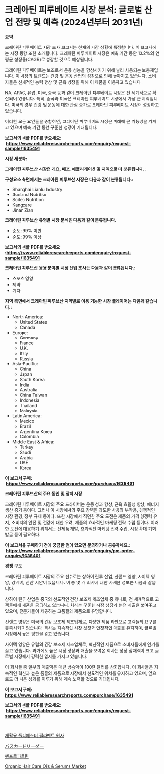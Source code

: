 <p><h1>크레아틴 피루베이트 시장 분석: 글로벌 산업 전망 및 예측 (2024년부터 2031년)</h1></p><p><strong>요약</strong></p>
<p><p>크레아틴 피루베이트 시장 조사 보고서는 현재의 시장 상황에 특정합니다. 이 보고서에는 시장 동향 또한 소개됩니다. 크레아틴 피루베이트 시장은 예측 기간 동안 13.2%의 연평균 성장률(CAGR)로 성장할 것으로 예상됩니다.</p><p>크레아틴 피루베이트는 보조로서 운동 성능을 향상시키기 위해 널리 사용되는 보충제입니다. 이 시장의 트렌드는 건강 및 운동 산업의 성장으로 인해 높아지고 있습니다. 소비자들은 신체적인 능력 향상 및 근육 성장을 위해 이 제품을 이용하고 있습니다.</p><p>NA, APAC, 유럽, 미국, 중국 등과 같이 크레아틴 피루베이트 시장은 전 세계적으로 확산되어 있습니다. 특히, 중국과 미국은 크레아틴 피루베이트 시장에서 가장 큰 지역입니다. 미국의 경우 건강 및 운동에 대한 관심 증가로 크레아틴 피루베이트 시장이 성장하고 있습니다. </p><p>이러한 모든 요인들을 종합하면, 크레아틴 피루베이트 시장은 미래에 큰 가능성을 가지고 있으며 예측 기간 동안 꾸준한 성장이 기대됩니다.</p></p>
<p><strong>보고서의 샘플 PDF를 받으세요: &nbsp;<a href="https://www.reliableresearchreports.com/enquiry/request-sample/1635491">https://www.reliableresearchreports.com/enquiry/request-sample/1635491</a></strong></p>
<p><strong>시장 세분화:</strong></p>
<p><strong> 크레아틴 피루브산 시장은 개요, 배포, 애플리케이션 및 지역으로 더 분류됩니다. :</strong></p>
<p><strong>구성요소 측면에서는 크레아틴 피루브산 시장은 다음과 같이 분류됩니다.:</strong></p>
<p><ul><li>Shanghai Lianlu Industry</li><li>Sunland Nutrition</li><li>Scitec Nutrition</li><li>Kangcare</li><li>Jinan Zian</li></ul></p>
<p><strong> 크레아틴 피루브산 유형별 시장 분석은 다음과 같이 분류됩니다.:</strong></p>
<p><ul><li>순도: 99% 미만</li><li>순도: 99% 이상</li></ul></p>
<p><strong>보고서의 샘플 PDF를 받으세요 :<a href="https://www.reliableresearchreports.com/enquiry/request-sample/1635491">https://www.reliableresearchreports.com/enquiry/request-sample/1635491</a></strong></p>
<p><strong> 크레아틴 피루브산 응용 분야별 시장 산업 조사는 다음과 같이 분류됩니다.:</strong></p>
<p><ul><li>스포츠 영양</li><li>제약</li><li>기타</li></ul></p>
<p><strong>지역 측면에서 크레아틴 피루브산 지역별로 이용 가능한 시장 플레이어는 다음과 같습니다.:</strong></p>
<p><ul>
    <li>
        North America:
        <ul>
            <li>United States</li>
            <li>Canada</li>
        </ul>
    </li>
    <li>
        Europe:
        <ul>
            <li>Germany</li>
            <li>France</li>
            <li>U.K.</li>
            <li>Italy</li>
            <li>Russia</li>
        </ul>
    </li>
    <li>
        Asia-Pacific:
        <ul>
            <li>China</li>
            <li>Japan</li>
            <li>South Korea</li>
            <li>India</li>
            <li>Australia</li>
            <li>China Taiwan</li>
            <li>Indonesia</li>
            <li>Thailand</li>
            <li>Malaysia</li>
        </ul>
    </li>
    <li>
        Latin America:
        <ul>
            <li>Mexico</li>
            <li>Brazil</li>
            <li>Argentina Korea</li>
            <li>Colombia</li>
        </ul>
    </li>
    <li>
        Middle East & Africa:
        <ul>
            <li>Turkey</li>
            <li>Saudi</li>
            <li>Arabia</li>
            <li>UAE</li>
            <li>Korea</li>
        </ul>
    </li>
    </ul></p>
<p><strong>이 보고서 구매: &nbsp;<a href="https://www.reliableresearchreports.com/purchase/1635491">https://www.reliableresearchreports.com/purchase/1635491</a></strong></p>
<p><strong>크레아틴 피루브산의 주요 동인 및 장벽 시장</strong></p>
<p><p>크레아틴 피루베이트 시장의 주요 드라이버는 운동 성과 향상, 근육 효율성 향상, 에너지 생산 증가 등이다. 그러나 이 시장에서의 주요 장벽은 과도한 사용의 부작용, 경쟁적인 시장 환경, 정부 규제 등이다. 또한 시장에서 직면한 주요 도전은 제품의 가격 경쟁력 유지, 소비자의 안전 및 건강에 대한 우려, 제품의 효과적인 마케팅 전략 수립 등이다. 이러한 도전에 대응하기 위해서는 신제품 개발, 효과적인 마케팅 전략 수립, 시장 확대 기회 발굴 등이 필요하다.</p></p>
<p><strong>이 보고서를 구매하기 전에 궁금한 점이 있으면 문의하거나 공유하세요.: &nbsp;<a href="https://www.reliableresearchreports.com/enquiry/pre-order-enquiry/1635491">https://www.reliableresearchreports.com/enquiry/pre-order-enquiry/1635491</a></strong></p>
<p><strong>경쟁 구도</strong></p>
<p><p>크레아틴 피루베이트 시장의 주요 선수로는 상하이 린루 산업, 선랜드 영양, 사이텍 영양, 강케어, 진안 지안이 있습니다. 이 중 몇 개 회사에 대한 자세한 정보는 다음과 같습니다.</p><p>상하이 린루 산업은 중국의 선도적인 건강 보조제 제조업체 중 하나로, 전 세계적으로 고객들에게 제품을 공급하고 있습니다. 회사는 꾸준한 시장 성장과 높은 매출을 보여주고 있으며, 전문가들이 제공하는 고품질의 제품으로 유명합니다.</p><p>선랜드 영양은 미국의 건강 보조제 제조업체로, 다양한 제품 라인으로 고객들의 요구를 충족시키고 있습니다. 회사는 지속적인 시장 성장과 안정적인 매출을 유지하며, 글로벌 시장에서 높은 평판을 갖고 있습니다.</p><p>사이텍 영양은 유럽의 건강 보조제 제조업체로, 혁신적인 제품으로 소비자들에게 인기를 끌고 있습니다. 과거에도 높은 시장 성장과 매출을 보여온 회사는 성장 잠재력이 크고 글로벌 시장에서 강력한 입지를 가지고 있습니다.</p><p>이 회사들 중 일부의 매출액은 매년 상슴액이 100만 달러를 상회합니다. 이 회사들은 지속적인 혁신과 높은 품질의 제품으로 시장에서 선도적인 위치를 유지하고 있으며, 앞으로도 더 나은 성과를 이루기 위해 계속 노력할 것으로 기대됩니다.</p></p>
<p><strong>이 보고서 구매: &nbsp; <a href="https://www.reliableresearchreports.com/purchase/1635491">https://www.reliableresearchreports.com/purchase/1635491</a></strong></p>
<p><strong>보고서의 샘플 PDF를 받으세요: &nbsp;<a href="https://www.reliableresearchreports.com/enquiry/request-sample/1635491">https://www.reliableresearchreports.com/enquiry/request-sample/1635491</a></strong><strong></strong></p>
<p>&nbsp;</p>
<p><p><a href="https://github.com/bvubpqd5241630/Market-Research-Report-List-1/blob/main/38898957235.md">재활용 폴리에스터 필라멘트 원사</a></p><p><a href="https://github.com/xemfu2379520/Market-Research-Report-List-1/blob/main/50855747751.md">バスカードリーダー</a></p><p><a href="https://github.com/JeromeRtyau89966/Market-Research-Report-List-1/blob/main/69327147234.md">펜프로파트린</a></p><p><a href="https://github.com/ChiragRP21/Market-Research-Report-List-3/blob/main/organic-hair-care-oils-serums-market.md">Organic Hair Care Oils & Serums Market</a></p></p>
